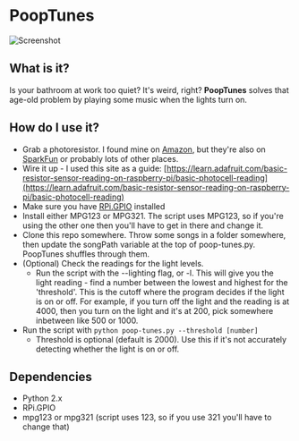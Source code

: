 PoopTunes
=========

![Screenshot](http://i.imgur.com/8n9kEjS.gif)

What is it?
-----------
Is your bathroom at work too quiet? It's weird, right? **PoopTunes** solves that age-old problem by playing some music when the lights turn on.

How do I use it?
----------------
* Grab a photoresistor. I found mine on [Amazon](http://www.amazon.com/Sensitive-Resistor-Photoresistor-Optoresistor-GM5539/dp/B00AQVYWA2), but they're also on [SparkFun](https://www.sparkfun.com/products/9088) or probably lots of other places.
* Wire it up - I used this site as a guide: [https://learn.adafruit.com/basic-resistor-sensor-reading-on-raspberry-pi/basic-photocell-reading](https://learn.adafruit.com/basic-resistor-sensor-reading-on-raspberry-pi/basic-photocell-reading)
* Make sure you have [RPi.GPIO](https://pypi.python.org/pypi/RPi.GPIO) installed
* Install either MPG123 or MPG321. The script uses MPG123, so if you're using the other one then you'll have to get in there and change it.
* Clone this repo somewhere. Throw some songs in a folder somewhere, then update the songPath variable at the top of poop-tunes.py. PoopTunes shuffles through them.
* (Optional) Check the readings for the light levels.
  * Run the script with the --lighting flag, or -l. This will give you the light reading - find a number between the lowest and highest for the 'threshold'. This is the cutoff where the program decides if the light is on or off. For example, if you turn off the light and the reading is at 4000, then you turn on the light and it's at 200, pick somewhere inbetween like 500 or 1000.
* Run the script with `python poop-tunes.py --threshold [number]`
  * Threshold is optional (default is 2000). Use this if it's not accurately detecting whether the light is on or off.

Dependencies
------------
* Python 2.x
* RPi.GPIO
* mpg123 or mpg321 (script uses 123, so if you use 321 you'll have to change that)

